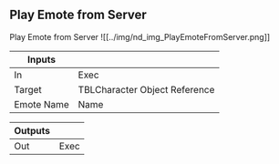 ## Play Emote from Server
Play Emote from Server
![[../img/nd_img_PlayEmoteFromServer.png]]

|Inputs||
|--|--|
| In | Exec |
| Target | TBLCharacter Object Reference |
| Emote Name | Name |

|Outputs||
|--|--|
| Out | Exec |
